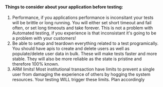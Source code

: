 #### Things to consider about your application before testing:

1. Performance, if you applications performance is inconsitant your tests will be brittle or long running. You will either set short timeout and fail often, or set long timeouts and take forever. This is not a problem with Automated testing, if you experience is that inconsistant it's going to be a problem with your customers!
2. Be able to setup and teardown everything related to a test programically. You should have apis to create and delete users as well as populate/delete user data in bulk. These will make tests faster and more stable. They will also be more reliable as the state is pristine and therefore 100% known.
3. ARM limits! Most institutional transaction have limits to prevent a single user from damaging the experience of others by hogging the system resources. Your testing WILL trigger these limits. Plan accordingly 
